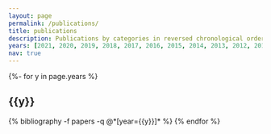 ```yaml
---
layout: page
permalink: /publications/
title: publications
description: Publications by categories in reversed chronological order. * represents co-first authors, ** represents co-corresponding authors.
years: [2021, 2020, 2019, 2018, 2017, 2016, 2015, 2014, 2013, 2012, 2011, 2010, 2009, 2008, 2007, 2006, 2004, 2003, 2002, 2001, 2000, 1999, 1997, 1995, 1994, 1992, 1990, 1988, 1987, 1984]
nav: true
---
```

<!-- _pages/publications.md -->
<div class="publications">

{%- for y in page.years %}
  <h2 class="year">{{y}}</h2>
  {% bibliography -f papers -q @*[year={{y}}]* %}
{% endfor %}

</div>
